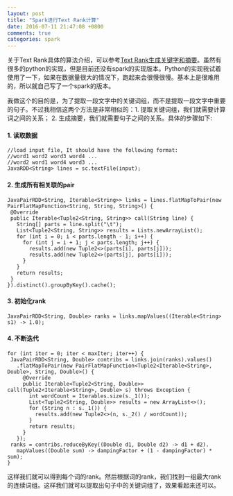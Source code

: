 ```yaml
---
layout: post
title: "Spark进行Text Rank计算"
date: 2016-07-11 21:47:08 +0800
comments: true
categories: spark
---
```


关于Text Rank具体的算法介绍，可以参考[Text Rank生成关键字和摘要](http://my.oschina.net/letiantian/blog/351154)。虽然有很多的python的实现，但是目前还没有spark的实现版本。Python的实现我试着使用了一下，如果在数据量很大的情况下，跑起来会很慢很慢。基本上是很难用的，所以就自己写了一个spark的版本。

我做这个的目的是，为了提取一段文字中的关键词组，而不是提取一段文字中重要的句子。不过我相信这两个方法是非常相似的：1. 提取关键词组，我们就需要计算词之间的关系； 2. 生成摘要，我们就需要句子之间的关系。具体的步骤如下:

#### 1. 读取数据
```
//load input file, It should have the following format:
//word1 word2 word3 word4 ...
//word2 word1 word4 word3 ...
JavaRDD<String> lines = sc.textFile(input);
```

#### 2. 生成所有相关联的pair
```
JavaPairRDD<String, Iterable<String>> links = lines.flatMapToPair(new PairFlatMapFunction<String, String, String>() {
 @Override
 public Iterable<Tuple2<String, String>> call(String line) {
   String[] parts = line.split("\t");
   List<Tuple2<String, String>> results = Lists.newArrayList();
   for (int i = 0; i < parts.length - 1; i++) {
     for (int j = i + 1; j < parts.length; j++) {
       results.add(new Tuple2<>(parts[i], parts[j]));
       results.add(new Tuple2<>(parts[j], parts[i]));
     }
   }
   return results;
 }
}).distinct().groupByKey().cache();
```

#### 3. 初始化rank
```
JavaPairRDD<String, Double> ranks = links.mapValues((Iterable<String> s1) -> 1.0);
```

#### 4. 不断迭代
```
for (int iter = 0; iter < maxIter; iter++) {
 JavaPairRDD<String, Double> contribs = links.join(ranks).values()
   .flatMapToPair(new PairFlatMapFunction<Tuple2<Iterable<String>, Double>, String, Double>() {
     @Override
     public Iterable<Tuple2<String, Double>> call(Tuple2<Iterable<String>, Double> s) throws Exception {
       int wordCount = Iterables.size(s._1());
       List<Tuple2<String, Double>> results = new ArrayList<>();
       for (String n : s._1()) {
         results.add(new Tuple2<>(n, s._2() / wordCount));
       }
       return results;
     }
   });
 ranks = contribs.reduceByKey((Double d1, Double d2) -> d1 + d2).
   mapValues((Double sum) -> dampingFactor + (1 - dampingFactor) * sum);
}
```
这样我们就可以得到每个词的rank。然后根据词的rank，我们找到一组最大rank的连续词组。这样我们就可以提取出句子中的关键词组了，效果看起来还可以。
